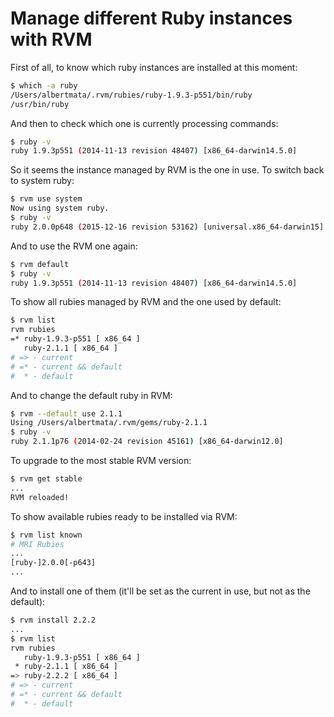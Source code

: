 # Manage different Ruby instances with RVM

First of all, to know which ruby instances are installed at this moment:

```bash
$ which -a ruby
/Users/albertmata/.rvm/rubies/ruby-1.9.3-p551/bin/ruby
/usr/bin/ruby
```

And then to check which one is currently processing commands:

```bash
$ ruby -v
ruby 1.9.3p551 (2014-11-13 revision 48407) [x86_64-darwin14.5.0]
```

So it seems the instance managed by RVM is the one in use. To switch back to system ruby:

```bash
$ rvm use system
Now using system ruby.
$ ruby -v
ruby 2.0.0p648 (2015-12-16 revision 53162) [universal.x86_64-darwin15] 
```

And to use the RVM one again:

```bash
$ rvm default
$ ruby -v
ruby 1.9.3p551 (2014-11-13 revision 48407) [x86_64-darwin14.5.0]
```

To show all rubies managed by RVM and the one used by default:

```bash
$ rvm list
rvm rubies
=* ruby-1.9.3-p551 [ x86_64 ]
   ruby-2.1.1 [ x86_64 ]
# => - current
# =* - current && default
#  * - default
```

And to change the default ruby in RVM:

```bash
$ rvm --default use 2.1.1
Using /Users/albertmata/.rvm/gems/ruby-2.1.1
$ ruby -v
ruby 2.1.1p76 (2014-02-24 revision 45161) [x86_64-darwin12.0]
```

To upgrade to the most stable RVM version:

```bash
$ rvm get stable
...
RVM reloaded!
```

To show available rubies ready to be installed via RVM:

```bash
$ rvm list known
# MRI Rubies
...
[ruby-]2.0.0[-p643]
...
```

And to install one of them (it'll be set as the current in use, but not as the default):

```bash
$ rvm install 2.2.2
...
$ rvm list
rvm rubies
   ruby-1.9.3-p551 [ x86_64 ]
 * ruby-2.1.1 [ x86_64 ]
=> ruby-2.2.2 [ x86_64 ]
# => - current
# =* - current && default
#  * - default
```
